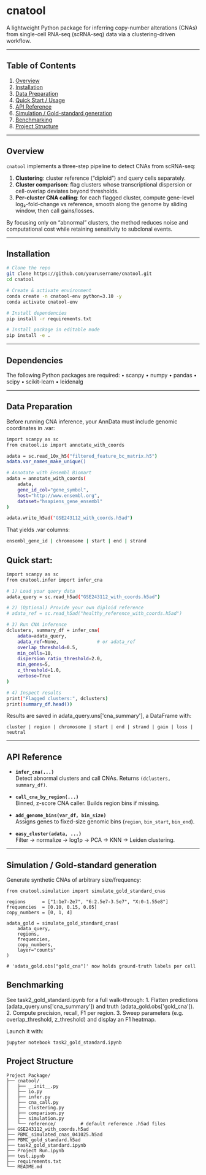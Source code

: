 # cnatool

A lightweight Python package for inferring copy-number alterations (CNAs) from single-cell RNA-seq (scRNA-seq) data via a clustering-driven workflow.

---

## Table of Contents

1. [Overview](#overview)  
2. [Installation](#installation)  
3. [Data Preparation](#data-preparation)  
4. [Quick Start / Usage](#quick-start--usage)  
5. [API Reference](#api-reference)  
6. [Simulation / Gold-standard generation](#simulation--gold-standard-generation)  
7. [Benchmarking](#benchmarking)  
8. [Project Structure](#project-structure)  

---

## Overview

`cnatool` implements a three-step pipeline to detect CNAs from scRNA-seq:

1. **Clustering**: cluster reference (“diploid”) and query cells separately.  
2. **Cluster comparison**: flag clusters whose transcriptional dispersion or cell-overlap deviates beyond thresholds.  
3. **Per-cluster CNA calling**: for each flagged cluster, compute gene-level log₂-fold-change vs reference, smooth along the genome by sliding window, then call gains/losses.

By focusing only on “abnormal” clusters, the method reduces noise and computational cost while retaining sensitivity to subclonal events.

---

## Installation

```bash
# Clone the repo
git clone https://github.com/yourusername/cnatool.git
cd cnatool

# Create & activate environment
conda create -n cnatool-env python=3.10 -y
conda activate cnatool-env

# Install dependencies
pip install -r requirements.txt

# Install package in editable mode
pip install -e .
```

---

## Dependencies

The following Python packages are required:
	•	scanpy
	•	numpy
	•	pandas
	•	scipy
	•	scikit-learn
	•	leidenalg

---

## Data Preparation

Before running CNA inference, your AnnData must include genomic coordinates in .var:

```bash
import scanpy as sc
from cnatool.io import annotate_with_coords

adata = sc.read_10x_h5("filtered_feature_bc_matrix.h5")
adata.var_names_make_unique()

# Annotate with Ensembl Biomart
adata = annotate_with_coords(
    adata,
    gene_id_col="gene_symbol",
    host="http://www.ensembl.org",
    dataset="hsapiens_gene_ensembl"
)

adata.write_h5ad("GSE243112_with_coords.h5ad")
```

That yields .var columns:

```bash
ensembl_gene_id | chromosome | start | end | strand
```

## Quick start:

```bash
import scanpy as sc
from cnatool.infer import infer_cna

# 1) Load your query data
adata_query = sc.read_h5ad("GSE243112_with_coords.h5ad")

# 2) (Optional) Provide your own diploid reference
# adata_ref = sc.read_h5ad("healthy_reference_with_coords.h5ad")

# 3) Run CNA inference
dclusters, summary_df = infer_cna(
    adata=adata_query,
    adata_ref=None,              # or adata_ref
    overlap_threshold=0.5,
    min_cells=10,
    dispersion_ratio_threshold=2.0,
    min_genes=5,
    z_threshold=1.0,
    verbose=True
)

# 4) Inspect results
print("Flagged clusters:", dclusters)
print(summary_df.head())
```
Results are saved in adata_query.uns['cna_summary'], a DataFrame with:

```
cluster | region | chromosome | start | end | strand | gain | loss | neutral
```
---
## API Reference

- **`infer_cna(...)`**  
  Detect abnormal clusters and call CNAs. Returns `(dclusters, summary_df)`.

- **`call_cna_by_region(...)`**  
  Binned, z-score CNA caller. Builds region bins if missing.

- **`add_genome_bins(var_df, bin_size)`**  
  Assigns genes to fixed-size genomic bins (`region`, `bin_start`, `bin_end`).

- **`easy_cluster(adata, ...)`**  
  Filter → normalize → log1p → PCA → KNN → Leiden clustering.
---
## Simulation / Gold-standard generation

Generate synthetic CNAs of arbitrary size/frequency:

```
from cnatool.simulation import simulate_gold_standard_cnas

regions      = ["1:1e7-2e7", "6:2.5e7-3.5e7", "X:0-1.55e8"]
frequencies  = [0.10, 0.15, 0.05]
copy_numbers = [0, 1, 4]

adata_gold = simulate_gold_standard_cnas(
    adata_query,
    regions,
    frequencies,
    copy_numbers,
    layer="counts"
)

# 'adata_gold.obs["gold_cna"]' now holds ground-truth labels per cell
```

## Benchmarking

See task2_gold_standard.ipynb for a full walk-through:
	1.	Flatten predictions (adata_query.uns['cna_summary']) and truth (adata_gold.obs['gold_cna']).
	2.	Compute precision, recall, F1 per region.
	3.	Sweep parameters (e.g. overlap_threshold, z_threshold) and display an F1 heatmap.

Launch it with:
```
jupyter notebook task2_gold_standard.ipynb
```

## Project Structure
```
Project Package/
├── cnatool/
│   ├── __init__.py
│   ├── io.py
│   ├── infer.py
│   ├── cna_call.py
│   ├── clustering.py
│   ├── comparison.py
│   ├── simulation.py
│   └── reference/         # default reference .h5ad files
├── GSE243112_with_coords.h5ad
├── PBMC_simulated_cnas_041025.h5ad
├── PBMC_gold_standard.h5ad
├── task2_gold_standard.ipynb
├── Project Run.ipynb
├── test.ipynb
├── requirements.txt
└── README.md
```
